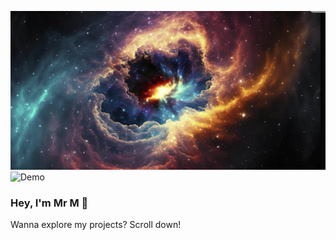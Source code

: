 ![Welcome](./hello_me.png)
![Demo](git.gif)




### Hey, I'm Mr M 👋  
Wanna explore my projects? Scroll down!
